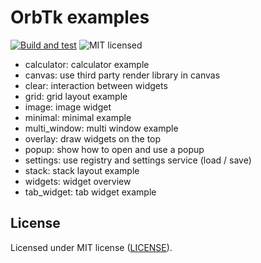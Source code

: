 # OrbTk examples

[![Build and test](https://github.com/redox-os/orbtk/workflows/build/badge.svg)](https://github.com/redox-os/orbtk/actions)
![MIT licensed](https://img.shields.io/badge/license-MIT-blue.svg)

* calculator: calculator example
* canvas: use third party render library in canvas
* clear: interaction between widgets
* grid: grid layout example
* image: image widget
* minimal: minimal example
* multi_window: multi window example
* overlay: draw widgets on the top
* popup: show how to open and use a popup
* settings: use registry and settings service (load / save)
* stack: stack layout example
* widgets: widget overview
* tab_widget: tab widget example

## License

Licensed under MIT license ([LICENSE](../LICENSE)).
